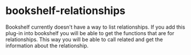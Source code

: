 # bookshelf-relationships

Bookshelf currently doesn't have a way to list relationships. If you add this
plug-in into bookshelf you will be able to get the functions that are for
relationships. This way you will be able to call related and get the information
about the relationship.  
